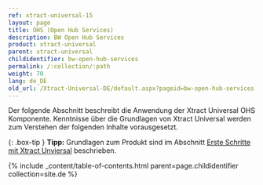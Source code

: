 ```yaml
---
ref: xtract-universal-15
layout: page
title: OHS (Open Hub Services)
description: BW Open Hub Services
product: xtract-universal
parent: xtract-universal
childidentifier: bw-open-hub-services
permalink: /:collection/:path
weight: 70
lang: de_DE
old_url: /Xtract-Universal-DE/default.aspx?pageid=bw-open-hub-services
---
```

Der folgende Abschnitt beschreibt die Anwendung der  Xtract Universal OHS Komponente. Kenntnisse über die Grundlagen von Xtract Universal werden zum Verstehen der folgenden Inhalte vorausgesetzt.

{: .box-tip }
**Tipp:** Grundlagen zum Produkt sind im Abschnitt [Erste Schritte mit Xtract Unviersal](./erste-schritte) beschrieben.

{% include _content/table-of-contents.html parent=page.childidentifier collection=site.de %}